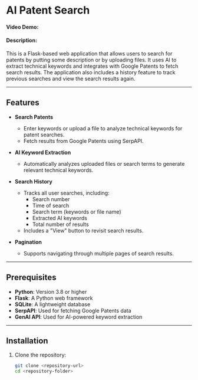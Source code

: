 # AI Patent Search
#### Video Demo:  <URL HERE>
#### Description:

This is a Flask-based web application that allows users to search for patents by putting some description or by uploading files. It uses AI to extract technical keywords and integrates with Google Patents to fetch search results. The application also includes a history feature to track previous searches and view the search results again.

---

## Features

- **Search Patents**  
  - Enter keywords or upload a file to analyze technical keywords for patent searches.
  - Fetch results from Google Patents using SerpAPI.

- **AI Keyword Extraction**  
  - Automatically analyzes uploaded files or search terms to generate relevant technical keywords.

- **Search History**  
  - Tracks all user searches, including:
    - Search number
    - Time of search
    - Search term (keywords or file name)
    - Extracted AI keywords
    - Total number of results
  - Includes a "View" button to revisit search results.

- **Pagination**  
  - Supports navigating through multiple pages of search results.

---

## Prerequisites

- **Python**: Version 3.8 or higher
- **Flask**: A Python web framework
- **SQLite**: A lightweight database
- **SerpAPI**: Used for fetching Google Patents data
- **GenAI API**: Used for AI-powered keyword extraction

---

## Installation

1. Clone the repository:  
   ```bash
   git clone <repository-url>
   cd <repository-folder>

